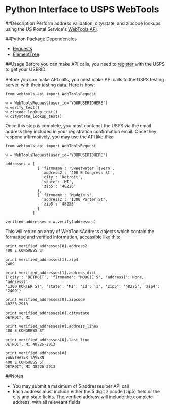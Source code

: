 Python Interface to USPS WebTools
=================================

##Description
Perform address validation, city/state, and zipcode lookups using the US Postal
Service's [WebTools API](https://www.usps.com/business/webtools.htm).

##Python Package Dependencies
* [Requests](http://docs.python-requests.org/en/v0.10.7/index.html)
* [ElementTree](http://effbot.org/zone/element-index.htm)

##Usage
Before you can make API calls, you need to
[register](https://secure.shippingapis.com/registration/) with the USPS to get 
your USERID.

Before you can make API calls, you must make API calls to the USPS testing
server, with their testing data. Here is how:

    from webtools_api import WebToolsRequest
    
    w = WebToolsRequest(user_id='YOURUSERIDHERE')
    w.verify_test()
    w.zipcode_lookup_test()
    w.citystate_lookup_test()

Once this step is complete, you must contanct the USPS via the email address
they included in your registration confirmation email. Once they respond
affirmatively, you may use the API like this:

    from webtools_api import WebToolsRequest

    w = WebToolsRequest(user_id='YOURUSERIDHERE')

    addresses = [
                  { 'firmname': 'Sweetwater Tavern',
                    'address2': '400 E Congress St',
                    'city': 'Detroit',
                    'state': 'MI',
                    'zip5': '48226'
                  },
                  { 'firmname': "Mudgie's".
                    'address2': '1300 Porter St',
                    'zip5': '48226'
                  }
                ]
    
    verified_addresses = w.verify(addresses)

This will return an array of WebToolsAddress objects which contain the
formatted and verified information, accessible like this:

    print verified_addresses[0].address2
    400 E CONGRESS ST
    
    print verified_addresses[1].zip4
    2409

    print verified_addresses[1].address_dict
    {'city': 'DETROIT', 'firmname': "MUDGIE'S", 'address1': None, 'address2':
    '1300 PORTER ST', 'state': 'MI', 'id': '1', 'zip5': '48226', 'zip4':
    '2409'}

    print verified_addresses[0].zipcode
    48226-2913      

    print verified_addresses[0].citystate
    DETROIT, MI

    print verified_addresses[0].address_lines
    400 E CONGRESS ST

    print verified_addresses[0].last_line
    DETROIT, MI 48226-2913

    print verified_addresses[0]
    SWEETWATER TAVERN
    400 E CONGRESS ST
    DETROIT, MI 48226-2913


##Notes
* You may submit a maximum of 5 addresses per API call
* Each address must include either the 5 digit zipcode (zip5) field or the city
  and state fields. The verified address will include the complete address,
  with all releveant fields

